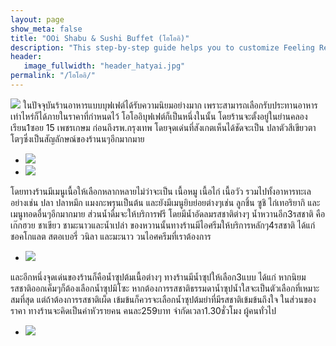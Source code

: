 ```yaml
---
layout: page
show_meta: false
title: "OOi Shabu & Sushi Buffet (โอโออิ)"
description: "This step-by-step guide helps you to customize Feeling Responsive to your needs."
header:
   image_fullwidth: "header_hatyai.jpg"
permalink: "/โอโออิ/"
---
```

<img class="t20" src="{{ site.url }}/images/โอโออิ1.jpg">
	ในปัจจุบันร้านอาหารแบบบุฟเฟต์ได้รับความนิยมอย่างมาก เพราะสามารถเลือกรับประทานอาหารเท่าไหร่ก็ได้ภายในราคาที่กำหนดไว้ โอโออิบุฟเฟต์ก็เป็นหนึ่งในนั้น โดยร้านจะตั้งอยู่ในย่านคลองเรียน1ซอย 15 เพชรเกษม ก่อนถึงรพ.กรุงเทพ โดยจุดเด่นที่สังเกตเห็นได้ชัดจะเป็น ปลาตัวสีเขียวตาโตๆซึ่งเป็นสัญลักษณ์ของร้านนๆอีกมากมาย

<ul class="clearing-thumbs small-block-grid-2" data-clearing>
  <li><a href="{{ site.url }}/images/โอโออิ2.jpg"><img src="{{ site.url }}/imagesโอโออิ2.jpg"></a></li>
  <li><a href="{{ site.url }}/images/โอโออิ3.jpg"><img src="{{ site.url }}/imagesโอโออิ3.jpg"></a></li>
</ul>

โดยทางร้านมีเมนูเนื้อให้เลือกหลากหลายไม่ว่าจะเป็น เนื้อหมู เนื้อไก่ เนื้อวัว รวมไปทั้งอาหารทะเลอย่างเช่น ปลา ปลาหมึก แมงกะพรุนเป็นต้น และยังมีเมนูยิบย่อยต่างๆเช่น ลูกชิ้น ซูชิ ไก่เทอริยากิ และเมนูทอดอื่นๆอีกมากมาย
ส่วนน้ำดื่มจะให้บริการฟรี โดยมีน้ำอัดลมรสชาติต่างๆ น้ำหวานอีก3รสชาติ คือ เก๊กฮวย ชาเขียว ชามะนาวและน้ำเปล่า
ของหวานนั้นทางร้านมีไอศรีมให้บริการหลักๆ4รสชาติ ได้แก่ ชอคโกแลต สตอเบอรี่ วนิลา และมะนาว
วนไอศครีมที่เราต้องการ

<p align="center">
<ul class="clearing-thumbs small-block-grid-1" data-clearing>
  <li><a href="{{ site.url }}/images/โอโออิ4.jpg"><img src="{{ site.url }}/images/โอโออิ4.jpg"></a></li>
</ul>
</p>

และอีกหนึ่งจุดเด่นของร้านก็คือน้ำซุปต้มเนื้อต่างๆ ทางร้านมีน้ำซุปให้เลือก3แบบ ได้แก่ หากนิยมรสชาติออกเค็มๆก็ต้องเลือกน้ำซุปมิโซะ หากต้องการรสชาติธรรมดาน้ำซุปน้ำใสจะเป็นตัวเลือกที่เหมาะสมที่สุด แต่ถ้าต้องการรสชาติเผ็ด เข้มข้นก็ควรจะเลือกน้ำซุปต้มยำที่มีรสชาติเข้มข้นถึงใจ ในส่วนของราคา ทางร้านจะคิดเป็นค่าหัวรายคน คนละ259บาท จำกัดเวลา1.30ชั่วโมง ผู้คนทั่วไป

<p align="center">
<ul class="clearing-thumbs small-block-grid-1" data-clearing>
  <li><a href="{{ site.url }}/images/โอโออิ5.jpg"><img src="{{ site.url }}/images/โอโออิ5.jpg"></a></li>
</ul>
</p>
